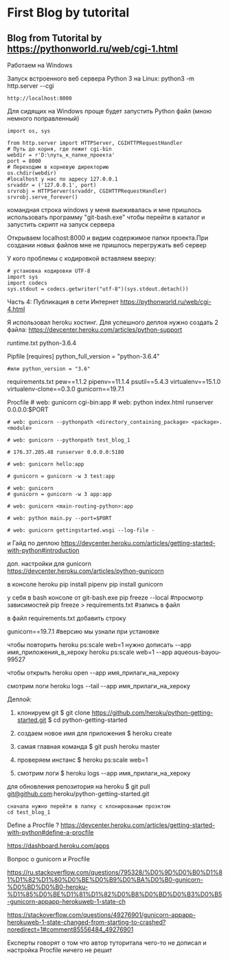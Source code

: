 # First Blog by tutorital

## Blog from Tutorital by https://pythonworld.ru/web/cgi-1.html

Работаем на Windows

Запуск встроенного веб сервера Python 3 на Linux:
    python3 -m http.server --cgi

    http://localhost:8000

Для сидящих на Windows проще будет запустить Python файл (мною немного поправленный)

    import os, sys

    from http.server import HTTPServer, CGIHTTPRequestHandler
    # Путь до корня, где лежит cgi-bin
    webdir = r'D:\путь_к_папке_проекта'
    port = 8000
    # Переходим в корневую директорию
    os.chdir(webdir)
    #localhost у нас по адресу 127.0.0.1
    srvaddr = ('127.0.0.1', port)
    srvrobj = HTTPServer(srvaddr, CGIHTTPRequestHandler)
    srvrobj.serve_forever()


командная строка windows у меня выеживалась и мне пришлось использовать программу "git-bash.exe"
чтобы перейти в каталог и запустить скрипт на запуск сервера

Открываем localhost:8000 и видим содержимое папки проекта.При создании новых файлов мне не пришлось перегружать веб сервер

У кого проблемы с кодировкой вставляем вверху:

    # установка кодировки UTF-8
    import sys
    import codecs
    sys.stdout = codecs.getwriter("utf-8")(sys.stdout.detach())


Часть 4: Публикация в сети Интернет
https://pythonworld.ru/web/cgi-4.html

Я использовал heroku хостинг.
Для успешного деплоя нужно создать 2 файла:
https://devcenter.heroku.com/articles/python-support

runtime.txt
    python-3.6.4

Pipfile
    [requires]
    python_full_version = "python-3.6.4"

    #или python_version = "3.6"

requirements.txt
    pew==1.1.2
    pipenv==11.1.4
    psutil==5.4.3
    virtualenv==15.1.0
    virtualenv-clone==0.3.0
    gunicorn==19.7.1

Procfile
    # web: gunicorn cgi-bin:app
    # web: python index.html runserver 0.0.0.0:$PORT

    # web: gunicorn --pythonpath <directory_containing_package> <package>.<module>

    # web: gunicorn --pythonpath test_blog_1

    # 176.37.205.48 runserver 0.0.0.0:5180

    # web: gunicorn hello:app

    # gunicorn = gunicorn -w 3 test:app

    # web: gunicorn
    # gunicorn = gunicorn -w 3 app:app

    # web: gunicorn <main-routing-python>:app

    # web: python main.py --port=$PORT

    # web: gunicorn gettingstarted.wsgi --log-file -

и Гайд по деплою https://devcenter.heroku.com/articles/getting-started-with-python#introduction

доп. настройки для gunicorn
https://devcenter.heroku.com/articles/python-gunicorn

в консоле heroku
    pip install pipenv
    pip install gunicorn

у себя в bash консоле от git-bash.exe
   pip freeze --local             #просмотр зависимостей
   pip freeze > requirements.txt  #запись в файл

в файл requirements.txt добавить строку

gunicorn==19.7.1  #версию мы узнали при установке

чтобы повторить heroku ps:scale web=1 нужно дописать --app имя_приложения_в_хероку
heroku ps:scale web=1 --app aqueous-bayou-99527

чтобы открыть
 heroku open --app имя_прилаги_на_хероку

смотрим логи
 heroku logs --tail --app имя_прилаги_на_хероку

Деплой:

1) клонируем git
    $ git clone https://github.com/heroku/python-getting-started.git
    $ cd python-getting-started

2) создаем новое имя для приложения
    $ heroku create

3) самая главная команда
    $ git push heroku master

4) проверяем инстанс
    $ heroku ps:scale web=1

5) смотрим логи
    $ heroku logs --app имя_прилаги_на_хероку

для обновления репозитория на heroku
$ git pull git@github.com:heroku/python-getting-started.git

    сначала нужно перейти в папку с клонированым проэктом
    cd test_blog_1


Define a Procfile ?
https://devcenter.heroku.com/articles/getting-started-with-python#define-a-procfile

https://dashboard.heroku.com/apps

Вопрос о gunicorn и Procfile

https://ru.stackoverflow.com/questions/795328/%D0%9D%D0%B0%D1%81%D1%82%D1%80%D0%BE%D0%B9%D0%BA%D0%B0-gunicorn-%D0%BD%D0%B0-heroku-%D1%85%D0%BE%D1%81%D1%82%D0%B8%D0%BD%D0%B3%D0%B5-gunicorn-appapp-herokuweb-1-state-ch

https://stackoverflow.com/questions/49276901/gunicorn-appapp-herokuweb-1-state-changed-from-starting-to-crashed?noredirect=1#comment85556484_49276901

Експерты говорят о том что автор туторитала чего-то не дописал и настройка Procfile ничего не решит
